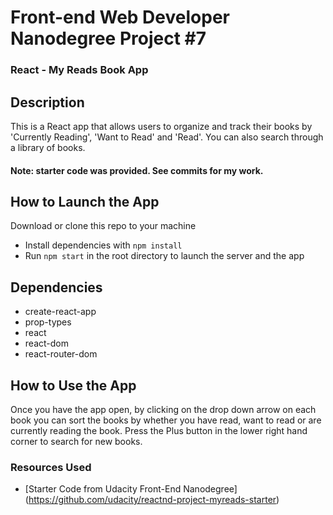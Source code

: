 # Front-end Web Developer Nanodegree Project #7

### React - My Reads Book App

## Description

This is a React app that allows users to organize and track their books by 'Currently Reading', 'Want to Read' and 'Read'. You can also search through a library of books.

#### Note: starter code was provided. See commits for my work.

## How to Launch the App

Download or clone this repo to your machine
- Install dependencies with `npm install`
- Run `npm start` in the root directory to launch the server and the app

## Dependencies
 - create-react-app
 - prop-types
 - react
 - react-dom
 - react-router-dom

## How to Use the App
Once you have the app open, by clicking on the drop down arrow on each book you can sort the books by whether you have read, want to read or are currently reading the book. Press the Plus button in the lower right hand corner to search for new books.


### Resources Used
* [Starter Code from Udacity Front-End Nanodegree] (https://github.com/udacity/reactnd-project-myreads-starter)

